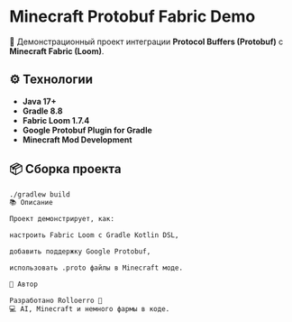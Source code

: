 # Minecraft Protobuf Fabric Demo

🧩 Демонстрационный проект интеграции **Protocol Buffers (Protobuf)** с **Minecraft Fabric (Loom)**.

## ⚙️ Технологии

- **Java 17+**
- **Gradle 8.8**
- **Fabric Loom 1.7.4**
- **Google Protobuf Plugin for Gradle**
- **Minecraft Mod Development**

## 📦 Сборка проекта

```bash
./gradlew build
📚 Описание

Проект демонстрирует, как:

настроить Fabric Loom с Gradle Kotlin DSL,

добавить поддержку Google Protobuf,

использовать .proto файлы в Minecraft моде.

🧠 Автор

Разработано Rolloerro 👊
💻 AI, Minecraft и немного фармы в коде.



